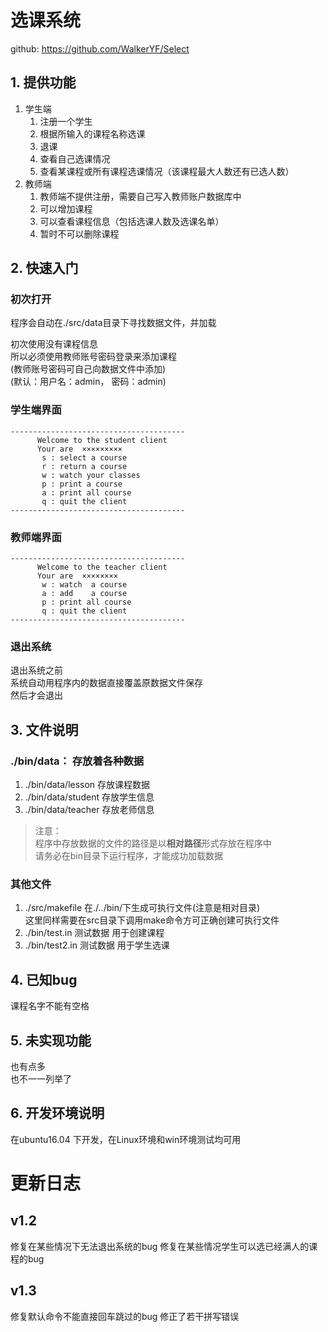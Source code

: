 # 选课系统
github: https://github.com/WalkerYF/Select

## 1. 提供功能
1. 学生端
    1. 注册一个学生
    2. 根据所输入的课程名称选课
    3. 退课
    4. 查看自己选课情况
    5. 查看某课程或所有课程选课情况（该课程最大人数还有已选人数）
2. 教师端
    1. 教师端不提供注册，需要自己写入教师账户数据库中
    2. 可以增加课程
    3. 可以查看课程信息（包括选课人数及选课名单）
    4. 暂时不可以删除课程

## 2. 快速入门

### 初次打开
程序会自动在./src/data目录下寻找数据文件，并加载 


初次使用没有课程信息  
所以必须使用教师账号密码登录来添加课程  
(教师账号密码可自己向数据文件中添加)  
(默认：用户名：admin， 密码：admin)

### 学生端界面
```
---------------------------------------
      Welcome to the student client
      Your are  ×××××××××
       s : select a course
       r : return a course
       w : watch your classes
       p : print a course
       a : print all course
       q : quit the client
---------------------------------------
```
### 教师端界面
```
---------------------------------------
      Welcome to the teacher client
      Your are  ××××××××
       w : watch  a course
       a : add    a course
       p : print all course
       q : quit the client
---------------------------------------
```

### 退出系统
退出系统之前   
系统自动用程序内的数据直接覆盖原数据文件保存    
然后才会退出  

## 3. 文件说明 

###  ./bin/data： 存放着各种数据

1. ./bin/data/lesson 存放课程数据
2. ./bin/data/student 存放学生信息
3. ./bin/data/teacher 存放老师信息

> 注意：   
> 程序中存放数据的文件的路径是以**相对路径**形式存放在程序中   
> 请务必在bin目录下运行程序，才能成功加载数据

### 其他文件
1. ./src/makefile 在./../bin/下生成可执行文件(注意是相对目录)   
这里同样需要在src目录下调用make命令方可正确创建可执行文件
2. ./bin/test.in  测试数据 用于创建课程
3. ./bin/test2.in 测试数据 用于学生选课


## 4. 已知bug
课程名字不能有空格


## 5. 未实现功能
也有点多   
也不一一列举了   


## 6. 开发环境说明
   在ubuntu16.04 下开发，在Linux环境和win环境测试均可用

# 更新日志

## v1.2    
修复在某些情况下无法退出系统的bug
修复在某些情况学生可以选已经满人的课程的bug

## v1.3
修复默认命令不能直接回车跳过的bug
修正了若干拼写错误